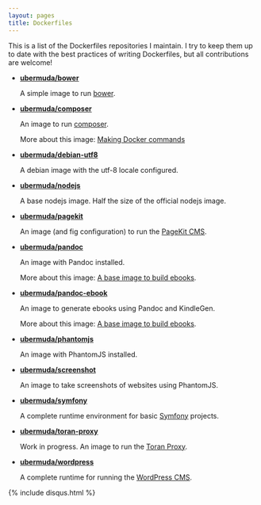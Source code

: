 ```yaml
---
layout: pages
title: Dockerfiles
---
```


This is a list of the Dockerfiles repositories I maintain. I try to keep them up to date with the best practices of writing Dockerfiles, but all contributions are welcome!

* **[ubermuda/bower](https://github.com/ubermuda/docker-bower)**

  A simple image to run [bower](http://bower.io/).

* **[ubermuda/composer](https://github.com/ubermuda/docker-composer)**
  
  An image to run [composer](http://getcomposer.org/).

  More about this image: [Making Docker commands](/making-docker-commands.html)

* **[ubermuda/debian-utf8](https://github.com/ubermuda/docker-debian-utf8)**

  A debian image with the utf-8 locale configured.

* **[ubermuda/nodejs](https://github.com/ubermuda/docker-nodejs)**

  A base nodejs image. Half the size of the official nodejs image.

* **[ubermuda/pagekit](https://github.com/ubermuda/docker-pagekit)**

  An image (and fig configuration) to run the [PageKit CMS](http://www.pagekit.com/).

* **[ubermuda/pandoc](https://github.com/ubermuda/docker-pandoc)**

  An image with Pandoc installed.

  More about this image: [A base image to build ebooks](/a-base-image-to-build-ebooks.html).

* **[ubermuda/pandoc-ebook](https://github.com/ubermuda/docker-pandoc-ebook)**

  An image to generate ebooks using Pandoc and KindleGen.

  More about this image: [A base image to build ebooks](/a-base-image-to-build-ebooks.html).

* **[ubermuda/phantomjs](https://github.com/ubermuda/docker-phantomjs)**

  An image with PhantomJS installed.

* **[ubermuda/screenshot](https://github.com/ubermuda/docker-screenshot)**

  An image to take screenshots of websites using PhantomJS.

* **[ubermuda/symfony](https://github.com/ubermuda/docker-symfony)**

  A complete runtime environment for basic [Symfony](http://symfony.com/) projects.

* **[ubermuda/toran-proxy](https://github.com/ubermuda/docker-toran-proxy)**

  Work in progress. An image to run the [Toran Proxy](https://toranproxy.com/).

* **[ubermuda/wordpress](https://github.com/ubermuda/docker-wordpress)**

  A complete runtime for running the [WordPress CMS](http://wordpress.com/).

{% include disqus.html %}
